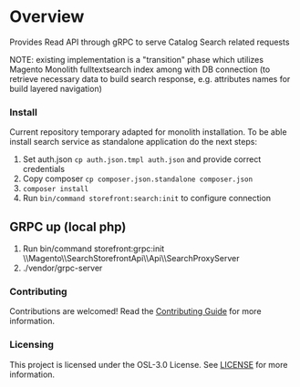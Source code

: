 # Overview
Provides Read API through gRPC to serve Catalog Search related requests

NOTE: existing implementation is a "transition" phase which utilizes Magento Monolith fulltextsearch index among with DB connection (to retrieve necessary data to build search response, e.g. attributes names for build layered navigation)

### Install
Current repository temporary adapted for monolith installation. To be able install search service as standalone application do the next steps:  

1. Set auth.json `cp auth.json.tmpl auth.json` and provide correct credentials 
1. Copy composer `cp composer.json.standalone composer.json`
1. `composer install`
1. Run `bin/command storefront:search:init` to configure connection

## GRPC up (local php)
1. Run bin/command storefront:grpc:init \\\Magento\\\SearchStorefrontApi\\\Api\\\SearchProxyServer
2. ./vendor/grpc-server

### Contributing
Contributions are welcomed! Read the [Contributing Guide](./CONTRIBUTING.md) for more information.

### Licensing
This project is licensed under the OSL-3.0 License. See [LICENSE](./LICENSE.md) for more information.
